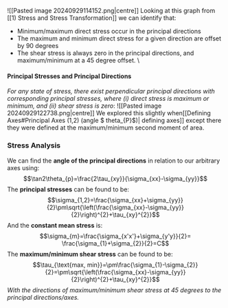 ![[Pasted image 20240929114152.png|centre]]
Looking at this graph from [[1) Stress and Stress Transformation]] we can identify that:
- Minimum/maximum direct stress occur in the principal directions
- The maximum and minimum direct stress for a given direction are offset by 90 degrees
- The shear stress is always zero in the principal directions, and maximum/minimum at a 45 degree offset.
\
#### Principal Stresses and Principal Directions
*For any state of stress, there exist perpendicular principal directions with corresponding principal stresses, where (i) direct stress is maximum or minimum, and (ii) shear stress is zero*:
![[Pasted image 20240929122738.png|centre]]
We explored this slightly when[[Defining Axes#Principal Axes (1,2) (angle $ theta_{P}$)| defining axes]] except there they were defined at the maximum/minimum second moment of area.
### Stress Analysis
We can find the **angle of the principal directions** in relation to our arbitrary axes using:
$$\tan2\theta_{p}=\frac{2\tau_{xy}}{\sigma_{xx}-\sigma_{yy}}$$
The **principal stresses** can be found to be:
$$\sigma_{1,2}=\frac{\sigma_{xx}+\sigma_{yy}}{2}\pm\sqrt{\left(\frac{\sigma_{xx}-\sigma_{yy}}{2}\right)^{2}+\tau_{xy}^{2}}$$
And the **constant mean stress** is:
$$\sigma_{m}=\frac{\sigma_{x'x'}+\sigma_{y'y}}{2}= \frac{\sigma_{1}+\sigma_{2}}{2}=C$$
The **maximum/minimum shear stress** can be found to be:
$$\tau_{\text{max, min}}=\pm\frac{\sigma_{1}-\sigma_{2}}{2}=\pm\sqrt{\left(\frac{\sigma_{xx}-\sigma_{yy}}{2}\right)^{2}+\tau_{xy}^{2}}$$
*With the directions of maximum/minimum shear stress at 45 degrees to the principal directions/axes.*
